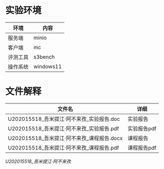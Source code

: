 # 实验环境

| 环境     | 内容      |
| -------- | --------- |
| 服务端   | minio     |
| 客户端   | mc        |
| 评测工具 | s3bench   |
| 操作系统 | windows11 |

# 文件解释

| 文件名                          | 详细             |
| ------------------------------- | ---------------- |
| U202015518_吾米提江·阿不来孜_实验报告.doc   | 实验报告         |
| U202015518_吾米提江·阿不来孜_实验报告.pdf   | 实验报告pdf    |
| U202015518_吾米提江·阿不来孜_课程报告.docx | 课程报告         |
| U202015518_吾米提江·阿不来孜_课程报告.pdf   | 课程报告pdf    |

*U202015518_吾米提江·阿不来孜*